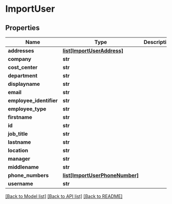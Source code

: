 # ImportUser

## Properties
Name | Type | Description | Notes
------------ | ------------- | ------------- | -------------
**addresses** | [**list[ImportUserAddress]**](ImportUserAddress.md) |  | [optional] 
**company** | **str** |  | [optional] 
**cost_center** | **str** |  | [optional] 
**department** | **str** |  | [optional] 
**displayname** | **str** |  | [optional] 
**email** | **str** |  | [optional] 
**employee_identifier** | **str** |  | [optional] 
**employee_type** | **str** |  | [optional] 
**firstname** | **str** |  | [optional] 
**id** | **str** |  | [optional] 
**job_title** | **str** |  | [optional] 
**lastname** | **str** |  | [optional] 
**location** | **str** |  | [optional] 
**manager** | **str** |  | [optional] 
**middlename** | **str** |  | [optional] 
**phone_numbers** | [**list[ImportUserPhoneNumber]**](ImportUserPhoneNumber.md) |  | [optional] 
**username** | **str** |  | [optional] 

[[Back to Model list]](../README.md#documentation-for-models) [[Back to API list]](../README.md#documentation-for-api-endpoints) [[Back to README]](../README.md)

